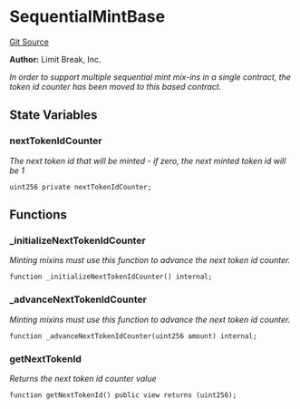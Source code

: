# SequentialMintBase
[Git Source](https://github.com/zanzai-dev/creator-token-standards/blob/e3ca932d2edc594487078ba2c4da4e803f84d6a3/src/minting/SequentialMintBase.sol)

**Author:**
Limit Break, Inc.

*In order to support multiple sequential mint mix-ins in a single contract, the token id counter has been moved to this based contract.*


## State Variables
### nextTokenIdCounter
*The next token id that will be minted - if zero, the next minted token id will be 1*


```solidity
uint256 private nextTokenIdCounter;
```


## Functions
### _initializeNextTokenIdCounter

*Minting mixins must use this function to advance the next token id counter.*


```solidity
function _initializeNextTokenIdCounter() internal;
```

### _advanceNextTokenIdCounter

*Minting mixins must use this function to advance the next token id counter.*


```solidity
function _advanceNextTokenIdCounter(uint256 amount) internal;
```

### getNextTokenId

*Returns the next token id counter value*


```solidity
function getNextTokenId() public view returns (uint256);
```

